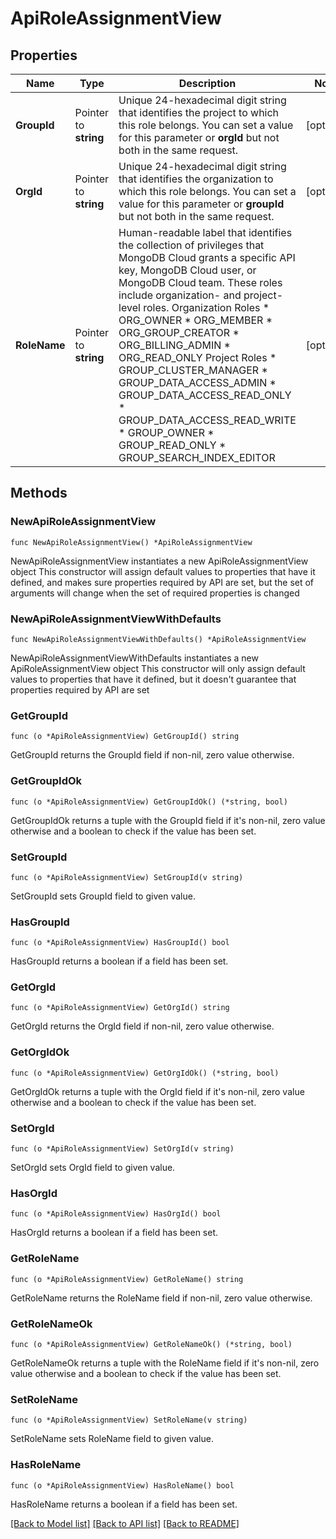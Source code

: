 # ApiRoleAssignmentView

## Properties

Name | Type | Description | Notes
------------ | ------------- | ------------- | -------------
**GroupId** | Pointer to **string** | Unique 24-hexadecimal digit string that identifies the project to which this role belongs. You can set a value for this parameter or **orgId** but not both in the same request. | [optional] 
**OrgId** | Pointer to **string** | Unique 24-hexadecimal digit string that identifies the organization to which this role belongs. You can set a value for this parameter or **groupId** but not both in the same request. | [optional] 
**RoleName** | Pointer to **string** | Human-readable label that identifies the collection of privileges that MongoDB Cloud grants a specific API key, MongoDB Cloud user, or MongoDB Cloud team. These roles include organization- and project-level roles.  Organization Roles  * ORG_OWNER * ORG_MEMBER * ORG_GROUP_CREATOR * ORG_BILLING_ADMIN * ORG_READ_ONLY  Project Roles  * GROUP_CLUSTER_MANAGER * GROUP_DATA_ACCESS_ADMIN * GROUP_DATA_ACCESS_READ_ONLY * GROUP_DATA_ACCESS_READ_WRITE * GROUP_OWNER * GROUP_READ_ONLY * GROUP_SEARCH_INDEX_EDITOR   | [optional] 

## Methods

### NewApiRoleAssignmentView

`func NewApiRoleAssignmentView() *ApiRoleAssignmentView`

NewApiRoleAssignmentView instantiates a new ApiRoleAssignmentView object
This constructor will assign default values to properties that have it defined,
and makes sure properties required by API are set, but the set of arguments
will change when the set of required properties is changed

### NewApiRoleAssignmentViewWithDefaults

`func NewApiRoleAssignmentViewWithDefaults() *ApiRoleAssignmentView`

NewApiRoleAssignmentViewWithDefaults instantiates a new ApiRoleAssignmentView object
This constructor will only assign default values to properties that have it defined,
but it doesn't guarantee that properties required by API are set

### GetGroupId

`func (o *ApiRoleAssignmentView) GetGroupId() string`

GetGroupId returns the GroupId field if non-nil, zero value otherwise.

### GetGroupIdOk

`func (o *ApiRoleAssignmentView) GetGroupIdOk() (*string, bool)`

GetGroupIdOk returns a tuple with the GroupId field if it's non-nil, zero value otherwise
and a boolean to check if the value has been set.

### SetGroupId

`func (o *ApiRoleAssignmentView) SetGroupId(v string)`

SetGroupId sets GroupId field to given value.

### HasGroupId

`func (o *ApiRoleAssignmentView) HasGroupId() bool`

HasGroupId returns a boolean if a field has been set.

### GetOrgId

`func (o *ApiRoleAssignmentView) GetOrgId() string`

GetOrgId returns the OrgId field if non-nil, zero value otherwise.

### GetOrgIdOk

`func (o *ApiRoleAssignmentView) GetOrgIdOk() (*string, bool)`

GetOrgIdOk returns a tuple with the OrgId field if it's non-nil, zero value otherwise
and a boolean to check if the value has been set.

### SetOrgId

`func (o *ApiRoleAssignmentView) SetOrgId(v string)`

SetOrgId sets OrgId field to given value.

### HasOrgId

`func (o *ApiRoleAssignmentView) HasOrgId() bool`

HasOrgId returns a boolean if a field has been set.

### GetRoleName

`func (o *ApiRoleAssignmentView) GetRoleName() string`

GetRoleName returns the RoleName field if non-nil, zero value otherwise.

### GetRoleNameOk

`func (o *ApiRoleAssignmentView) GetRoleNameOk() (*string, bool)`

GetRoleNameOk returns a tuple with the RoleName field if it's non-nil, zero value otherwise
and a boolean to check if the value has been set.

### SetRoleName

`func (o *ApiRoleAssignmentView) SetRoleName(v string)`

SetRoleName sets RoleName field to given value.

### HasRoleName

`func (o *ApiRoleAssignmentView) HasRoleName() bool`

HasRoleName returns a boolean if a field has been set.


[[Back to Model list]](../README.md#documentation-for-models) [[Back to API list]](../README.md#documentation-for-api-endpoints) [[Back to README]](../README.md)



